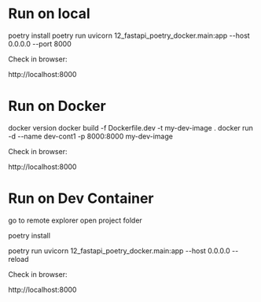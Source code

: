 # Run on local

poetry install
poetry run uvicorn 12_fastapi_poetry_docker.main:app --host 0.0.0.0 --port 8000

Check in browser:

http://localhost:8000

# Run on Docker

docker version
docker build -f Dockerfile.dev -t my-dev-image .
docker run -d --name dev-cont1 -p 8000:8000 my-dev-image

Check in browser:

http://localhost:8000

# Run on Dev Container

go to remote explorer
open project folder

poetry install

poetry run uvicorn 12_fastapi_poetry_docker.main:app --host 0.0.0.0 --reload

Check in browser:

http://localhost:8000